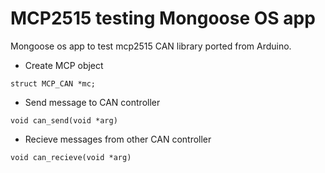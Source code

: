 # MCP2515 testing Mongoose OS app
Mongoose os app to test mcp2515 CAN library ported from Arduino.


- Create MCP object 
```
struct MCP_CAN *mc; 
```
- Send message to CAN controller
```
void can_send(void *arg)
```
- Recieve messages from other CAN controller
```
void can_recieve(void *arg)
```
